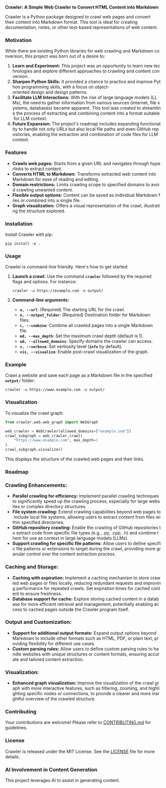 **Crawler: A Simple Web Crawler to Convert HTML Content into Markdown**

Crawler is a Python package designed to crawl web pages and convert their content into Markdown format. This tool is ideal for creating documentation, notes, or other text-based representations of web content.

### Motivation

While there are existing Python libraries for web crawling and Markdown conversion, this project was born out of a desire to:

1. **Learn and Experiment:** This project was an opportunity to learn new technologies and explore different approaches to crawling and content conversion.
2. **Sharpen Python Skills:** It provided a chance to practice and improve Python programming skills, with a focus on object-oriented design and design patterns.
3. **Facilitate LLM Interactions:** With the rise of large language models (LLMs), the need to gather information from various sources (internet, file systems, databases) became apparent. This tool was created to streamline the process of extracting and combining content into a format suitable for LLM context.
4. **Future Expansion:** The project's roadmap includes expanding functionality to handle not only URLs but also local file paths and even GitHub repositories, enabling the extraction and combination of code files for LLM context.

### **Features**

- **Crawls web pages:** Starts from a given URL and navigates through hyperlinks to extract content.
- **Converts HTML to Markdown:** Transforms extracted web content into Markdown for ease of reading and editing.
- **Domain restrictions:** Limits crawling scope to specified domains to avoid crawling unwanted content.
- **Flexible output options:** Content can be saved as individual Markdown files or combined into a single file.
- **Graph visualization:** Offers a visual representation of the crawl, illustrating the structure explored.

### **Installation**

Install Crawler with pip:

```
pip install -e .

```

### **Usage**

Crawler is command-line friendly. Here's how to get started:

1. **Launch a crawl:**
Use the command **`crawler`** followed by the required flags and options. For instance:
    
    ```
    crawler -u https://example.com -o output/
    ```
    
2. **Command-line arguments:**
    - **`u, --url`**: (Required) The starting URL for the crawl.
    - **`o, --output_folder`**: (Required) Destination folder for Markdown files.
    - **`c, --combine`**: Combine all crawled pages into a single Markdown file.
    - **`md, --max_depth`**: Set the maximum crawl depth (default is 1).
    - **`ad, --allowed_domains`**: Specify domains the crawler can access.
    - **`v, --verbose`**: Set verbosity level (**`info`** by default).
    - **`vis, --visualize`**: Enable post-crawl visualization of the graph.

### **Example**

Crawl a website and save each page as a Markdown file in the specified **`output/`** folder:

```
crawler -u https://www.example.com -o output/
```

### **Visualization**

To visualize the crawl graph:

```python
from crawler.web.web_graph import WebGraph

web_crawler = WebCrawler(allowed_domains=["example.com"])
crawl_subgraph = web_crawler.crawl(
    "https://www.example.com", max_depth=1
)
crawl_subgraph.visualize()
```

This displays the structure of the crawled web pages and their links.

### **Roadmap**

### Crawling Enhancements:

- **Parallel crawling for efficiency:** Implement parallel crawling techniques to significantly speed up the crawling process, especially for large websites or complex directory structures.
- **File system crawling:** Extend crawling capabilities beyond web pages to include local file systems, allowing users to extract content from files within specified directories.
- **GitHub repository crawling:** Enable the crawling of GitHub repositories to extract code from specific file types (e.g., .py, .cpp, .h) and combine them for use as context in large language models (LLMs).
- **Support crawling for specific file patterns:** Allow users to define specific file patterns or extensions to target during the crawl, providing more granular control over the content extraction process.

### Caching and Storage:

- **Caching with expiration:** Implement a caching mechanism to store crawled web pages or files locally, reducing redundant requests and improving performance for repeated crawls. Set expiration times for cached content to ensure freshness.
- **Database support for cache:** Explore storing cached content in a database for more efficient retrieval and management, potentially enabling access to cached pages outside the Crawler program itself.

### Output and Customization:

- **Support for additional output formats:** Expand output options beyond Markdown to include other formats such as HTML, PDF, or plain text, providing flexibility for different use cases.
- **Custom parsing rules:** Allow users to define custom parsing rules to handle websites with unique structures or content formats, ensuring accurate and tailored content extraction.

### Visualization:

- **Enhanced graph visualization:** Improve the visualization of the crawl graph with more interactive features, such as filtering, zooming, and highlighting specific nodes or connections, to provide a clearer and more insightful overview of the crawled structure.

### **Contributing**

Your contributions are welcome! Please refer to [CONTRIBUTING.md](https://chat.openai.com/c/CONTRIBUTING.md) for guidelines.

### **License**

Crawler is released under the MIT License. See the [LICENSE](https://chat.openai.com/c/LICENSE) file for more details.

### **AI Involvement in Content Generation**

This project leverages AI to assist in generating content.
